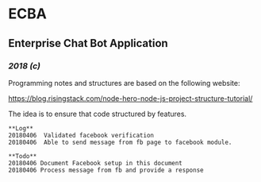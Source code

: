 # ECBA

## Enterprise Chat Bot Application

### *2018 (c)*

Programming notes and structures are based on the following website:

https://blog.risingstack.com/node-hero-node-js-project-structure-tutorial/

The idea is to ensure that code structured by features.

```
**Log**
20180406  Validated facebook verification
20180406  Able to send message from fb page to facebook module.

**Todo**
20180406 Document Facebook setup in this document
20180406 Process message from fb and provide a response
```
